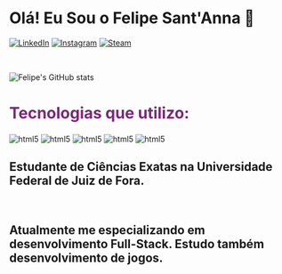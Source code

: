 ### <h1> Olá! Eu Sou o Felipe Sant'Anna 👋 </h1>

[![LinkedIn](https://img.shields.io/badge/LinkedIn-0077B5?style=for-the-badge&logo=linkedin&logoColor=white)](https://www.linkedin.com/in/felipe-sant-anna-95b13b254/)
[![Instagram](https://img.shields.io/badge/Instagram-E4405F?style=for-the-badge&logo=instagram&logoColor=white)](https://www.instagram.com/felipe.santanna_/)
[![Steam](https://img.shields.io/badge/Steam-000000?style=for-the-badge&logo=steam&logoColor=white)](https://steamcommunity.com/id/Leeiscool_/)

<br/>

![Felipe's GitHub stats](https://github-readme-stats.vercel.app/api?username=Santannafe12&show_icons=true&theme=radical)


<h1 style="color: #7a297a"> Tecnologias que utilizo: </h1>

<div style="display: inline-block">
    <img align="center" alt="html5" src="https://img.shields.io/badge/HTML5-E34F26?style=for-the-badge&logo=html5&logoColor=white" />
    <img align="center" alt="html5" src="https://img.shields.io/badge/CSS3-1572B6?style=for-the-badge&logo=css3&logoColor=white" />
    <img align="center" alt="html5" src="https://img.shields.io/badge/JavaScript-323330?style=for-the-badge&logo=javascript&logoColor=F7DF1E" />
    <img align="center" alt="html5" src="https://img.shields.io/badge/TypeScript-007ACC?style=for-the-badge&logo=typescript&logoColor=white" />
    <img align="center" alt="html5" src="https://img.shields.io/badge/C%2B%2B-00599C?style=for-the-badge&logo=c%2B%2B&logoColor=white" />
</div>

<br/>

<h2>Estudante de Ciências Exatas na Universidade Federal de Juiz de Fora.</h2>

<br/>

<h2>Atualmente me especializando em desenvolvimento Full-Stack. Estudo também desenvolvimento de jogos.</h2>
